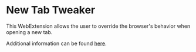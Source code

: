 # New Tab Tweaker

This WebExtension allows the user to override the browser's behavior when opening a new tab.

Additional information can be found <a href="./sources/README.md">here</a>.
